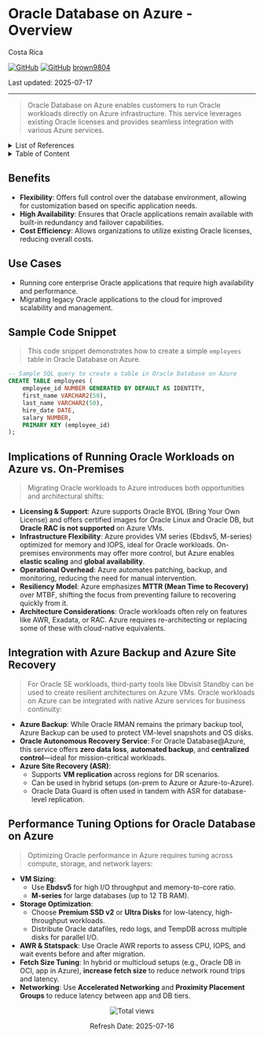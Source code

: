# Oracle Database on Azure - Overview

Costa Rica

[![GitHub](https://badgen.net/badge/icon/github?icon=github&label)](https://github.com)
[![GitHub](https://img.shields.io/badge/--181717?logo=github&logoColor=ffffff)](https://github.com/)
[brown9804](https://github.com/brown9804)

Last updated: 2025-07-17

----------

> Oracle Database on Azure enables customers to run Oracle workloads directly on Azure infrastructure. This service leverages existing Oracle licenses and provides seamless integration with various Azure services.

<details>
<summary>List of References</summary>

- [Migrate Oracle workloads to Azure VMs](https://learn.microsoft.com/en-us/azure/virtual-machines/workloads/oracle/oracle-migration)  
- [Oracle workloads on Azure IaaS – Well-Architected Framework](https://learn.microsoft.com/en-us/azure/well-architected/oracle-iaas/get-started)  
- [Performance best practices for Oracle on Azure VMs](https://learn.microsoft.com/en-us/azure/virtual-machines/workloads/oracle/oracle-performance-best-practice)  
- [Overview of Oracle disaster recovery in Azure](https://learn.microsoft.com/en-us/azure/virtual-machines/workloads/oracle/oracle-disaster-recovery)  
- [Implement Oracle Database Autonomous Recovery Service with Oracle Database@Azure](https://docs.oracle.com/en/solutions/implement-recovery-service-db-at-azure/)  
- [Architectures for Oracle Database Enterprise Edition on Azure](https://learn.microsoft.com/en-us/azure/virtual-machines/workloads/oracle/oracle-design)  
- [Tune fetch size to optimize large query performance in Oracle Database Service for Azure](https://blogs.oracle.com/cloud-infrastructure/post/fetch-size-optimize-large-query-oracledb-azure)

</details>

<details>
<summary>Table of Content</summary>

- [Benefits](#benefits)
- [Use Cases](#use-cases)
- [Sample Code Snippet](#sample-code-snippet)
- [Implications of Running Oracle Workloads on Azure vs. On-Premises](#implications-of-running-oracle-workloads-on-azure-vs-on-premises)
- [Integration with Azure Backup and Azure Site Recovery](#integration-with-azure-backup-and-azure-site-recovery)
- [Performance Tuning Options for Oracle Database on Azure](#performance-tuning-options-for-oracle-database-on-azure)

</details>

## Benefits

- **Flexibility**: Offers full control over the database environment, allowing for customization based on specific application needs.
- **High Availability**: Ensures that Oracle applications remain available with built-in redundancy and failover capabilities.
- **Cost Efficiency**: Allows organizations to utilize existing Oracle licenses, reducing overall costs.

## Use Cases

- Running core enterprise Oracle applications that require high availability and performance.
- Migrating legacy Oracle applications to the cloud for improved scalability and management.

## Sample Code Snippet

> This code snippet demonstrates how to create a simple `employees` table in Oracle Database on Azure.

```sql
-- Sample SQL query to create a table in Oracle Database on Azure
CREATE TABLE employees (
    employee_id NUMBER GENERATED BY DEFAULT AS IDENTITY,
    first_name VARCHAR2(50),
    last_name VARCHAR2(50),
    hire_date DATE,
    salary NUMBER,
    PRIMARY KEY (employee_id)
);
```

## Implications of Running Oracle Workloads on Azure vs. On-Premises

> Migrating Oracle workloads to Azure introduces both opportunities and architectural shifts:

- **Licensing & Support**: Azure supports Oracle BYOL (Bring Your Own License) and offers certified images for Oracle Linux and Oracle DB, but **Oracle RAC is not supported** on Azure VMs.
- **Infrastructure Flexibility**: Azure provides VM series (Ebdsv5, M-series) optimized for memory and IOPS, ideal for Oracle workloads. On-premises environments may offer more control, but Azure enables **elastic scaling** and **global availability**.
- **Operational Overhead**: Azure automates patching, backup, and monitoring, reducing the need for manual intervention.
- **Resiliency Model**: Azure emphasizes **MTTR (Mean Time to Recovery)** over MTBF, shifting the focus from preventing failure to recovering quickly from it.
- **Architecture Considerations**: Oracle workloads often rely on features like AWR, Exadata, or RAC. Azure requires re-architecting or replacing some of these with cloud-native equivalents.

## Integration with Azure Backup and Azure Site Recovery

> For Oracle SE workloads, third-party tools like Dbvisit Standby can be used to create resilient architectures on Azure VMs.
> Oracle workloads on Azure can be integrated with native Azure services for business continuity:

- **Azure Backup**: While Oracle RMAN remains the primary backup tool, Azure Backup can be used to protect VM-level snapshots and OS disks.
- **Oracle Autonomous Recovery Service**: For Oracle Database@Azure, this service offers **zero data loss**, **automated backup**, and **centralized control**—ideal for mission-critical workloads.
- **Azure Site Recovery (ASR)**:
  - Supports **VM replication** across regions for DR scenarios.
  - Can be used in hybrid setups (on-prem to Azure or Azure-to-Azure).
  - Oracle Data Guard is often used in tandem with ASR for database-level replication.

## Performance Tuning Options for Oracle Database on Azure

> Optimizing Oracle performance in Azure requires tuning across compute, storage, and network layers:

- **VM Sizing**:
  - Use **Ebdsv5** for high I/O throughput and memory-to-core ratio.
  - **M-series** for large databases (up to 12 TB RAM).
- **Storage Optimization**:
  - Choose **Premium SSD v2** or **Ultra Disks** for low-latency, high-throughput workloads.
  - Distribute Oracle datafiles, redo logs, and TempDB across multiple disks for parallel I/O.
- **AWR & Statspack**: Use Oracle AWR reports to assess CPU, IOPS, and wait events before and after migration.
- **Fetch Size Tuning**: In hybrid or multicloud setups (e.g., Oracle DB in OCI, app in Azure), **increase fetch size** to reduce network round trips and latency.
- **Networking**: Use **Accelerated Networking** and **Proximity Placement Groups** to reduce latency between app and DB tiers.

<!-- START BADGE -->
<div align="center">
  <img src="https://img.shields.io/badge/Total%20views-9-limegreen" alt="Total views">
  <p>Refresh Date: 2025-07-16</p>
</div>
<!-- END BADGE -->
